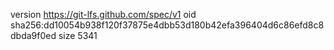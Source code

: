 version https://git-lfs.github.com/spec/v1
oid sha256:dd10054b938f120f37875e4dbb53d180b42efa396404d6c86efd8c8dbda9f0ed
size 5341
